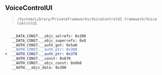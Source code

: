## VoiceControlUI

> `/System/Library/PrivateFrameworks/VoiceControlUI.framework/VoiceControlUI`

```diff

   __DATA_CONST.__objc_selrefs: 0x200
   __DATA_CONST.__objc_superrefs: 0x8
   __AUTH_CONST.__auth_got: 0x5a0
-  __AUTH_CONST.__auth_ptr: 0x368
+  __AUTH_CONST.__auth_ptr: 0x378
   __AUTH_CONST.__const: 0x670
   __AUTH_CONST.__objc_const: 0x6b8
   __AUTH.__objc_data: 0x380

```
